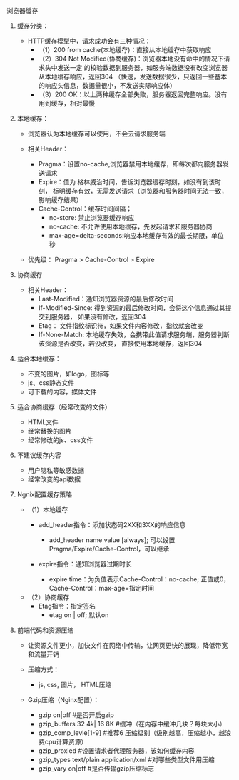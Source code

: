 浏览器缓存

1. 缓存分类：
    * HTTP缓存模型中，请求成功会有三种情况：
        * （1）200 from cache(本地缓存)：直接从本地缓存中获取响应
        * （2）304 Not Modified(协商缓存)：浏览器本地没有命中的情况下请求头中发送一定
                的校验数据到服务器，如服务端数据没有改变浏览器从本地缓存响应，返回304
                （快速，发送数据很少，只返回一些基本的响应头信息，数据量很小，不发送实际响应体）
        * （3）200 OK：以上两种缓存全部失败，服务器返回完整响应。没有用到缓存，相对最慢

2. 本地缓存：
    * 浏览器认为本地缓存可以使用，不会去请求服务端

    * 相关Header：
        * Pragma：设置no-cache,浏览器禁用本地缓存，即每次都向服务器发送请求
        * Expire：值为 格林威治时间，告诉浏览器缓存时刻，如没有到该时刻，
            标明缓存有效，无需发送请求（浏览器和服务器时间无法一致，影响缓存结果）
        * Cache-Control：缓存时间间隔；
            * no-store: 禁止浏览器缓存响应
            * no-cache: 不允许使用本地缓存，先发起请求和服务器协商
            * max-age=delta-seconds:响应本地缓存有效的最长期限，单位 秒
    * 优先级： Pragma > Cache-Control > Expire

3. 协商缓存
    * 相关Header：
        * Last-Modified：通知浏览器资源的最后修改时间
        * If-Modified-Since: 得到资源的最后修改时间，会将这个信息通过其提交到服务器，
                如果没有修改，返回304
        * Etag： 文件指纹标识符，如果文件内容修改，指纹就会改变
        * If-None-Match: 本地缓存失效，会携带此值请求服务端，服务器判断该资源是否改变，若没改变，
            直接使用本地缓存，返回304

4. 适合本地缓存：
    * 不变的图片，如logo，图标等
    * js、css静态文件
    * 可下载的内容，媒体文件

5. 适合协商缓存（经常改变的文件）
    * HTML文件
    * 经常替换的图片
    * 经常修改的js、css文件

6. 不建议缓存内容
    * 用户隐私等敏感数据
    * 经常改变的api数据

7. Ngnix配置缓存策略
    * （1）本地缓存
        * add_header指令：添加状态码2XX和3XX的响应信息
            * add_header name value [always];
            可以设置Pragma/Expire/Cache-Control，可以继承

        * expire指令：通知浏览器过期时长
            * expire time：为负值表示Cache-Control：no-cache; 正值或0，Cache-Control：max-age=指定时间
    * （2）协商缓存
        * Etag指令：指定签名
            * etag on | off; 默认on

8. 前端代码和资源压缩
    * 让资源文件更小，加快文件在网络中传输，让网页更快的展现，降低带宽和流量开销

    * 压缩方式：
        * js, css, 图片， HTML压缩


    * Gzip压缩（Nginx配置）：
        * gzip on|off #是否开启gzip
        * gzip_buffers 32 4k| 16 8K #缓冲（在内存中缓冲几块？每块大小）
        * gzip_comp_levle[1-9] #推荐6 压缩级别（级别越高，压缩越小，越浪费cpu计算资源）
        * gzip_proxied #设置请求者代理服务器，该如何缓存内容
        * gzip_types text/plain application/xml #对哪些类型文件用压缩
        * gzip_vary on|off #是否传输gzip压缩标志








